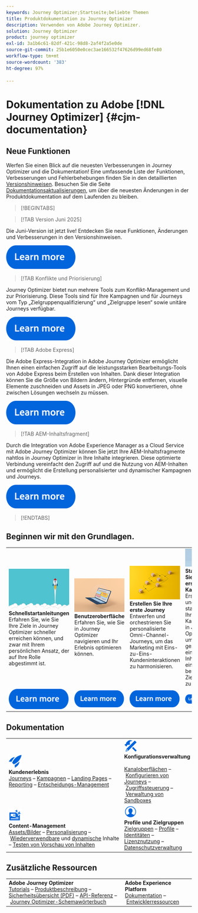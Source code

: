 ```yaml
---
keywords: Journey Optimizer;Startseite;beliebte Themen
title: Produktdokumentation zu Journey Optimizer
description: Verwenden von Adobe Journey Optimizer.
solution: Journey Optimizer
product: journey optimizer
exl-id: 3a1b6c61-82df-421c-98d8-2af4f2a5e0de
source-git-commit: 25b1e6050e0cec3ae166532f47626d99ed68fe80
workflow-type: tm+mt
source-wordcount: '383'
ht-degree: 97%

---
```


# Dokumentation zu Adobe [!DNL Journey Optimizer] {#cjm-documentation}

## Neue Funktionen

Werfen Sie einen Blick auf die neuesten Verbesserungen in Journey Optimizer und die Dokumentation! Eine umfassende Liste der Funktionen, Verbesserungen und Fehlerbehebungen finden Sie in den detaillierten [Versionshinweisen](using/rn/release-notes.md). Besuchen Sie die Seite [Dokumentationsaktualisierungen](using/rn/documentation-updates.md), um über die neuesten Änderungen in der Produktdokumentation auf dem Laufenden zu bleiben.

>[!BEGINTABS]

>[!TAB Version Juni 2025]

Die Juni-Version ist jetzt live! Entdecken Sie neue Funktionen, Änderungen und Verbesserungen in den Versionshinweisen.

[![Weitere Informationen](using/assets/do-not-localize/learn-more-button.svg)](using/rn/release-notes.md)

>[!TAB Konflikte und Priorisierung]

Journey Optimizer bietet nun mehrere Tools zum Konflikt-Management und zur Priorisierung. Diese Tools sind für Ihre Kampagnen und für Journeys vom Typ „Zielgruppenqualifizierung“ und „Zielgruppe lesen“ sowie unitäre Journeys verfügbar.

[![Weitere Informationen](using/assets/do-not-localize/learn-more-button.svg)](using/conflict-prioritization/gs-conflict-prioritization.md)

>[!TAB Adobe Express]

Die Adobe Express-Integration in Adobe Journey Optimizer ermöglicht Ihnen einen einfachen Zugriff auf die leistungsstarken Bearbeitungs-Tools von Adobe Express beim Erstellen von Inhalten. Dank dieser Integration können Sie die Größe von Bildern ändern, Hintergründe entfernen, visuelle Elemente zuschneiden und Assets in JPEG oder PNG konvertieren, ohne zwischen Lösungen wechseln zu müssen.

[![Weitere Informationen](using/assets/do-not-localize/learn-more-button.svg)](using/integrations/express.md)

<!--
>[!TAB AI Assistant]

Immerse yourself in a hands-on experience with our [AI Assistant](../help/using/content-management/gs-generative.md) live feature preview, designed to let you explore its features firsthand and fully understand its capabilities.

[![learn more](using/assets/do-not-localize/try-it-button.svg)](https://experienceleague.adobe.com/en/apps/journey-optimizer/ai-assistant-content-accelerator){target="_blank"}-->

>[!TAB AEM-Inhaltsfragment]

Durch die Integration von Adobe Experience Manager as a Cloud Service mit Adobe Journey Optimizer können Sie jetzt Ihre AEM-Inhaltsfragmente nahtlos in Journey Optimizer in Ihre Inhalte integrieren. Diese optimierte Verbindung vereinfacht den Zugriff auf und die Nutzung von AEM-Inhalten und ermöglicht die Erstellung personalisierter und dynamischer Kampagnen und Journeys.

[![Weitere Informationen](using/assets/do-not-localize/learn-more-button.svg)](using/integrations/aem-fragments.md)


>[!ENDTABS]

## Beginnen wir mit den Grundlagen.

<table style="table-layout:fixed">
  <tr style="border: 0;">
    <td>
    <a href="using/start/quick-start.md"><img src="using/assets/do-not-localize/start-quick.png"></a>
    <div><strong>Schnellstartanleitungen</strong><br/>Erfahren Sie, wie Sie Ihre Ziele in Journey Optimizer schneller erreichen können, und zwar mit Ihrem persönlichen Ansatz, der auf Ihre Rolle abgestimmt ist.</div>
    </td>
    <td>
    <a href="using/start/user-interface.md"><img src="using/assets/do-not-localize/start-interface.jpeg"></a>
    <div><strong>Benutzeroberfläche</strong><br/>Erfahren Sie, wie Sie in Journey Optimizer navigieren und Ihr Erlebnis optimieren können.</div>
    </td>
    <td>
    <a href="using/building-journeys/journey-gs.md"><img src="using/assets/do-not-localize/start-journey.jpeg"></a>
    <div><strong>Erstellen Sie Ihre erste Journey</strong><br/>Entwerfen und orchestrieren Sie personalisierte Omni-Channel-Journeys, um das Marketing mit Eins-zu-Eins-Kundeninteraktionen zu harmonisieren. 
    </div>
    </td>
    <td>
    <a href="using/campaigns/create-campaign.md"><img src="using/assets/do-not-localize/start-campaign.jpeg"></a>
    <div><strong>Starten Sie Ihre erste Kampagne</strong><br/>Erstellen und starten Sie Ihre erste Kampagne in Journey Optimizer, um gezielte, einmalige Inhalte an eine bestimmte Zielgruppe zu senden.</div>
    </td>
  </tr>
  <tr style="border: 0;">
    <td align="center"><a href="using/start/quick-start.md"><img src="using/assets/do-not-localize/learn-more-button.svg"></a></td>
    <td align="center"><a href="using/start/user-interface.md"><img src="using/assets/do-not-localize/learn-more-button.svg"></a></td>
    <td align="center"><a href="using/building-journeys/journey-gs.md"><img src="using/assets/do-not-localize/learn-more-button.svg"></a></td>
    <td align="center"><a href="using/campaigns/create-campaign.md"><img src="using/assets/do-not-localize/learn-more-button.svg"></a></td>
    </tr>
</table>

## Dokumentation

<table style="table-layout:auto">
  <tr style="border: 0;">
    <td>
      <img src="using/assets/do-not-localize/icon-quick-start.svg" width="35px"><br/>
      <strong>Kundenerlebnis</strong><br/><a href="using/building-journeys/journey.md">Journeys</a> – <a href="using/campaigns/get-started-with-campaigns.md">Kampagnen</a> – <a href="using/landing-pages/get-started-lp.md">Landing Pages</a> – <a href="using/reports/live-report.md">Reporting</a> – <a href="using/offers/get-started/starting-offer-decisioning.md">Entscheidungs-Management</a>
    </td>
    <td>
      <img src="using/assets/do-not-localize/icon-configure.svg" width="35px"><br/>
      <strong>Konfigurationsverwaltung<br/></strong><br/><a href="using/configuration/channel-surfaces.md">Kanaloberflächen</a> – <a href="using/configuration/about-data-sources-events-actions.md">Konfigurieren von Journeys</a> – <a href="using/administration/permissions-overview.md">Zugriffssteuerung</a> – <a href="using/administration/sandboxes.md">Verwaltung von Sandboxes</a>
    </td>
    <td>
      <img src="using/assets/do-not-localize/icon-campaign.svg" width="35px"><br/>
      <strong>Kommunikationskanäle</strong><br/><a href="using/email/get-started-email.md">E-Mail</a> – <a href="using/sms/get-started-sms.md">SMS</a> – <a href="using/in-app/get-started-in-app.md">In-App</a> – <a href="using/push/get-started-push.md">Push-Benachrichtigungen</a> – <a href="using/direct-mail/get-started-direct-mail.md">Briefpost</a> – <a href="using/web/get-started-web.md">Web</a>
    </td>
  </tr>
  <tr style="border: 0;">
    <td>
      <img src="using/assets/do-not-localize/icon-content.svg" width="35px"><br/>
      <strong>Content-Management</strong><br/><a href="using/integrations/assets.md">Assets/Bilder</a> – <a href="using/personalization/personalize.md">Personalisierung</a> – <a href="using/content-management/content-templates.md">Wiederverwendbare</a> und <a href="using/personalization/dynamic-content.md">dynamische</a> Inhalte – <a href="using/content-management/preview-test.md">Testen von Vorschau von Inhalten</a>
    </td>
    <td>
      <img src="using/assets/do-not-localize/icon_profile-audience.svg" width="35px"><br/>
      <strong>Profile und Zielgruppen</strong><br/><a href="using/audience/about-audiences.md">Zielgruppen</a> – <a href="using/audience/get-started-profiles.md">Profile</a> – <a href="using/audience/get-started-identity.md">Identitäten</a> – <a href="using/audience/license-usage.md">Lizenznutzung</a> – <a href="using/privacy/get-started-privacy.md">Datenschutzverwaltung</a>
    </td>
    <td>
      <img src="using/assets/do-not-localize/icon-data.svg" width="35px"><br/>
      <strong>Daten-Management</strong><br/><a href="using/data/get-started-schemas.md">Schemata</a> – <a href="using/data/get-started-datasets.md">Datensätze</a> – <a href="using/data/get-started-queries.md">Abfragen</a>
    </td>
  </tr>
</table>

## Zusätzliche Ressourcen

<table style="table-layout:fixed"><tr style="border: 0;">
<td><strong>Adobe Journey Optimizer</strong><br/>
<a href="https://experienceleague.adobe.com/docs/journey-optimizer-learn/tutorials/overview.html?lang=de" target="_blank">Tutorials</a> – <a href="https://helpx.adobe.com/de/legal/product-descriptions/adobe-journey-optimizer.html" target="_blank">Produktbeschreibung</a> – <a href="https://www.adobe.com/content/dam/cc/en/security/pdfs/AJO_SecurityOverview.pdf" target="_blank">Sicherheitsübersicht (PDF)</a> – <a href="https://developer.adobe.com/journey-optimizer-apis/" target="_blank">API-Referenz</a> – <a href="https://experienceleague.adobe.com/tools/ajo-schemas/schema-dictionary.html?lang=de" target="_blank">Journey Optimizer-Schemawörterbuch</a>

</td>
<td><strong>Adobe Experience Platform</strong><br/>
<a href="https://experienceleague.adobe.com/docs/experience-platform/landing/home.html?lang=de" target="_blank">Dokumentation</a> – <a href="https://www.adobe.com/de/experience-platform/documentation-and-developer-resources.html" target="_blank">Entwicklerressourcen</a>
</td>
</tr></table>

<!--table style="table-layout:auto"><tr style="border: 0;"><td><img src="using/assets/do-not-localize/newsletter.png"></td><td>
<b>Stay informed and elevate your Adobe Journey Optimizer experience!</b><br/>Sign up for our quarterly newsletter. Gain exclusive access to the latest product updates, captivating stories, real-world use cases, valuable tips, and more – all delivered directly to your inbox every quarter. <a href="https://www.adobe.com/subscription/Adobe_Journey_Optimizer_NL.html">Sign up today!</a></td></tr></table-->
